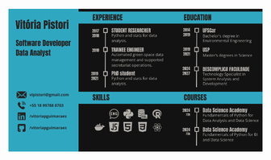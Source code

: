 ![Resume](https://github.com/vitoriapguimaraes/vitoriapguimaraes/blob/main/image/ResumeImg-VitoriaPistori.png)

